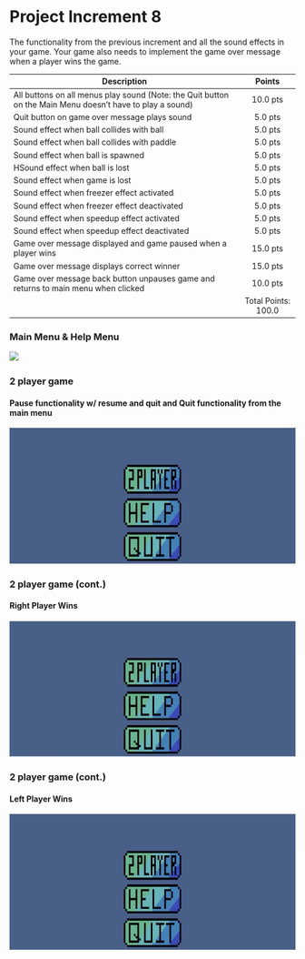 # Project Increment 8

The functionality from the previous increment and all the sound effects in your game. Your game also needs to implement the game over message when a player wins the game.

| Description       | Points          |
| ------------- |:-------------:|
| All buttons on all menus play sound (Note: the Quit button on the Main Menu doesn’t have to play a sound)  | 10.0 pts | 
| Quit button on game over message plays sound | 5.0 pts | 
| Sound effect when ball collides with ball |  5.0 pts |
| Sound effect when ball collides with paddle |  5.0 pts |
| Sound effect when ball is spawned | 5.0 pts |
| HSound effect when ball is lost | 5.0 pts |
| Sound effect when game is lost | 5.0 pts |
| Sound effect when freezer effect activated | 5.0 pts |
| Sound effect when freezer effect deactivated | 5.0 pts |
| Sound effect when speedup effect activated | 5.0 pts |
| Sound effect when speedup effect deactivated | 5.0 pts |
| Game over message displayed and game paused when a player wins | 15.0 pts |
| Game over message displays correct winner | 15.0 pts |
| Game over message back button unpauses game and returns to main menu when clicked | 10.0 pts |
| | Total Points: 100.0 |

### Main Menu & Help Menu
![](PI8_1.gif)

### 2 player game
#### Pause functionality w/ resume and quit and Quit functionality from the main menu
![](PI8_2.gif)

### 2 player game (cont.)
#### Right Player Wins
![](PI8_3.gif)

### 2 player game (cont.)
#### Left Player Wins
![](PI8_4.gif)
